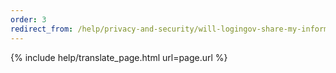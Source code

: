 ```yaml
---
order: 3
redirect_from: /help/privacy-and-security/will-logingov-share-my-information/
---
```


{% include help/translate_page.html url=page.url %}
